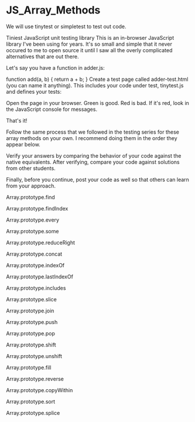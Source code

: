 # JS_Array_Methods

We will use tinytest or simpletest to test out code.

Tiniest JavaScript unit testing library
This is an in-browser JavaScript library I've been using for years. It's so small and simple that it never occured to me to open source it until I saw all the overly complicated alternatives that are out there.

Let's say you have a function in adder.js:

function add(a, b) {
  return a + b;
}
Create a test page called adder-test.html (you can name it anything). This includes your code under test, tinytest.js and defines your tests:

<script src="tinytest.js"></script>
<script src="adder.js"></script>
<script>
 tests({

   'adds numbers': function() {
     eq(6, add(2, 4));
     eq(6.4, add(2.4, 4));
   },

   'subtracts numbers': function() {
     eq(-2, add(2, -4)); 
   },

 });
</script>
Open the page in your browser. Green is good. Red is bad. If it's red, look in the JavaScript console for messages.

That's it!

Follow the same process that we followed in the testing series for these array methods on your own. I recommend doing them in the order they appear below.

Verify your answers by comparing the behavior of your code against the native equivalents. After verifying, compare your code against solutions from other students.

Finally, before you continue, post your code as well so that others can learn from your approach.



Array.prototype.find

Array.prototype.findIndex

Array.prototype.every

Array.prototype.some

Array.prototype.reduceRight

Array.prototype.concat

Array.prototype.indexOf

Array.prototype.lastIndexOf

Array.prototype.includes

Array.prototype.slice

Array.prototype.join

Array.prototype.push

Array.prototype.pop

Array.prototype.shift

Array.prototype.unshift

Array.prototype.fill

Array.prototype.reverse

Array.prototype.copyWithin

Array.prototype.sort

Array.prototype.splice

